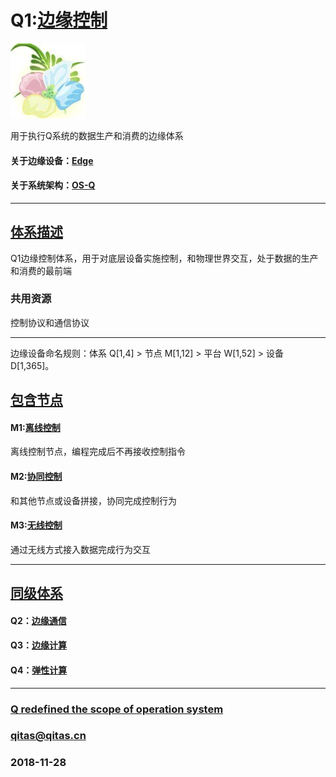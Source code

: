 ﻿# Q1:[边缘控制](https://github.com/OS-Q/Q1) 

[![sites](OS-Q/OS-Q.png)](http://www.OS-Q.com)

用于执行Q系统的数据生产和消费的边缘体系

#### 关于边缘设备：[Edge](https://github.com/OS-Q/Edge-Q)

#### 关于系统架构：[OS-Q](https://github.com/OS-Q/OS-Q)

---

## [体系描述](https://github.com/OS-Q/Q1/wiki) 

Q1边缘控制体系，用于对底层设备实施控制，和物理世界交互，处于数据的生产和消费的最前端

### 共用资源

控制协议和通信协议

---

边缘设备命名规则：体系 Q[1,4] > 节点 M[1,12] > 平台 W[1,52] > 设备 D[1,365]。

## [包含节点](https://github.com/OS-Q/Q1/wiki/index) 

#### M1:[离线控制](https://github.com/OS-Q/M1)

离线控制节点，编程完成后不再接收控制指令

#### M2:[协同控制](https://github.com/OS-Q/M2)

和其他节点或设备拼接，协同完成控制行为

#### M3:[无线控制](https://github.com/OS-Q/M3)

通过无线方式接入数据完成行为交互

---

## [同级体系](https://github.com/OS-Q/Q1/wiki/index)

#### Q2：[边缘通信](https://github.com/OS-Q/Q2)
#### Q3：[边缘计算](https://github.com/OS-Q/Q3)
#### Q4：[弹性计算](https://github.com/OS-Q/Q4)

---

###  [Q redefined the scope of operation system](http://www.OS-Q.com)
###  qitas@qitas.cn
###  2018-11-28

